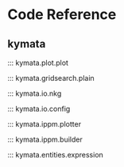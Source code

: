 # Code Reference

## kymata

::: kymata.plot.plot

::: kymata.gridsearch.plain

::: kymata.io.nkg

::: kymata.io.config

::: kymata.ippm.plotter

::: kymata.ippm.builder

::: kymata.entities.expression